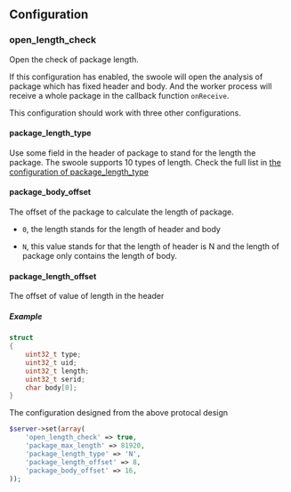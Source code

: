 ## Configuration

### open_length_check

Open the check of package length.

If this configuration has enabled, the swoole will open the analysis of package which has fixed header and body. And the worker process will receive a whole package in the callback function `onReceive`.

This configuration should work with three other configurations.

#### package_length_type

Use some field in the header of package to stand for the length the package. The swoole supports 10 types of length. Check the full list in [the configuration of package_length_type](/modules/swoole-server/configuration/package_length_type.md)

#### package_body_offset

The offset of the package to calculate the length of package.

- `0`, the length stands for the length of header and body

- `N`, this value stands for that the length of header is N and the length of package only contains the length of body.

#### package_length_offset

The offset of value of length in the header

##### Example

```c
struct
{
    uint32_t type;
    uint32_t uid;
    uint32_t length;
    uint32_t serid;
    char body[0];
}
```
The configuration designed from the above protocal design

```php
$server->set(array(
    'open_length_check' => true,
    'package_max_length' => 81920,
    'package_length_type' => 'N',
    'package_length_offset' => 8,
    'package_body_offset' => 16,
));
```
